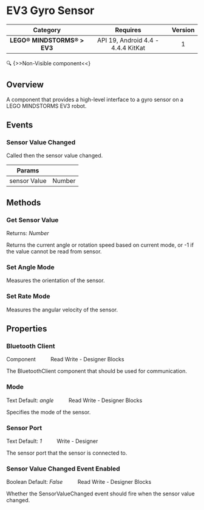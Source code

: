 # EV3 Gyro Sensor

| Category | Requires | Version |
|:--------:|:-------:|:--------:|
|**LEGO® MINDSTORMS® > EV3**|<span class="chip chip-any">API 19, Android 4.4 - 4.4.4 KitKat</span>|<span class="chip chip-number">1</span>|

:mag: {>>Non-Visible component<<}

## Overview

A component that provides a high-level interface to a gyro sensor on a LEGO MINDSTORMS EV3 robot.

## Events

### Sensor Value Changed

Called then the sensor value changed.

<div class="block" ai2-block="event" not-rendered="true" value="%7B%22componentName%22:%20%22EV3%20Gyro%20Sensor%22,%20%22name%22:%20%22Sensor%20Value%20Changed%22,%20%22params%22:%20%5B%22sensor%20Value%22%5D%7D"></div>

| Params | []() |
|--------|------|
|sensor Value|<span class="chip chip-number">Number</span>|


## Methods

### Get Sensor Value

<span class="chip chip-number">Returns: <i>Number</i></span> 

Returns the current angle or rotation speed based on current mode, or -1 if the value cannot be read from sensor.

<div class="block" ai2-block="method" not-rendered="true" value="%7B%22componentName%22:%20%22EV3%20Gyro%20Sensor%22,%20%22name%22:%20%22Get%20Sensor%20Value%22,%20%22output%22:%20true,%20%22params%22:%20%5B%5D%7D"></div>


### Set Angle Mode

Measures the orientation of the sensor.

<div class="block" ai2-block="method" not-rendered="true" value="%7B%22componentName%22:%20%22EV3%20Gyro%20Sensor%22,%20%22name%22:%20%22Set%20Angle%20Mode%22,%20%22output%22:%20false,%20%22params%22:%20%5B%5D%7D"></div>


### Set Rate Mode

Measures the angular velocity of the sensor.

<div class="block" ai2-block="method" not-rendered="true" value="%7B%22componentName%22:%20%22EV3%20Gyro%20Sensor%22,%20%22name%22:%20%22Set%20Rate%20Mode%22,%20%22output%22:%20false,%20%22params%22:%20%5B%5D%7D"></div>


## Properties

### Bluetooth Client

<span class="chip chip-component">Component</span><span style="user-select: none;">&nbsp;&nbsp;&nbsp;&nbsp;&nbsp;&nbsp;&nbsp;&nbsp;&nbsp;&nbsp;</span><span class="chip chip-rw">Read</span><span style="user-select: none;">&nbsp;</span><span class="chip chip-rw">Write</span><span style="user-select: none;">&nbsp;</span>-<span style="user-select: none;">&nbsp;</span><span class="chip chip-bd">Designer</span><span style="user-select: none;">&nbsp;</span><span class="chip chip-bd">Blocks</span><span style="user-select: none;">&nbsp;</span>

The BluetoothClient component that should be used for communication.

<div class="block" ai2-block="property" not-rendered="true" value="%7B%22componentName%22:%20%22EV3%20Gyro%20Sensor%22,%20%22name%22:%20%22Bluetooth%20Client%22,%20%22getter%22:%20true%7D"></div>
<div class="block" ai2-block="property" not-rendered="true" value="%7B%22componentName%22:%20%22EV3%20Gyro%20Sensor%22,%20%22name%22:%20%22Bluetooth%20Client%22,%20%22getter%22:%20false%7D"></div>


### Mode

<span class="chip chip-text">Text</span><span style="user-select: none;">&nbsp;</span><span class="chip chip-text">Default: <i>angle</i></span><span style="user-select: none;">&nbsp;&nbsp;&nbsp;&nbsp;&nbsp;&nbsp;&nbsp;&nbsp;&nbsp;&nbsp;</span><span class="chip chip-rw">Read</span><span style="user-select: none;">&nbsp;</span><span class="chip chip-rw">Write</span><span style="user-select: none;">&nbsp;</span>-<span style="user-select: none;">&nbsp;</span><span class="chip chip-bd">Designer</span><span style="user-select: none;">&nbsp;</span><span class="chip chip-bd">Blocks</span><span style="user-select: none;">&nbsp;</span>

Specifies the mode of the sensor.

<div class="block" ai2-block="property" not-rendered="true" value="%7B%22componentName%22:%20%22EV3%20Gyro%20Sensor%22,%20%22name%22:%20%22Mode%22,%20%22getter%22:%20true%7D"></div>
<div class="block" ai2-block="property" not-rendered="true" value="%7B%22componentName%22:%20%22EV3%20Gyro%20Sensor%22,%20%22name%22:%20%22Mode%22,%20%22getter%22:%20false%7D"></div>


### Sensor Port

<span class="chip chip-text">Text</span><span style="user-select: none;">&nbsp;</span><span class="chip chip-text">Default: <i>1</i></span><span style="user-select: none;">&nbsp;&nbsp;&nbsp;&nbsp;&nbsp;&nbsp;&nbsp;&nbsp;&nbsp;&nbsp;</span><span class="chip chip-rw">Write</span><span style="user-select: none;">&nbsp;</span>-<span style="user-select: none;">&nbsp;</span><span class="chip chip-bd">Designer</span><span style="user-select: none;">&nbsp;</span>

The sensor port that the sensor is connected to.


### Sensor Value Changed Event Enabled

<span class="chip chip-boolean">Boolean</span><span style="user-select: none;">&nbsp;</span><span class="chip chip-boolean">Default: <i>False</i></span><span style="user-select: none;">&nbsp;&nbsp;&nbsp;&nbsp;&nbsp;&nbsp;&nbsp;&nbsp;&nbsp;&nbsp;</span><span class="chip chip-rw">Read</span><span style="user-select: none;">&nbsp;</span><span class="chip chip-rw">Write</span><span style="user-select: none;">&nbsp;</span>-<span style="user-select: none;">&nbsp;</span><span class="chip chip-bd">Designer</span><span style="user-select: none;">&nbsp;</span><span class="chip chip-bd">Blocks</span><span style="user-select: none;">&nbsp;</span>

Whether the SensorValueChanged event should fire when the sensor value changed.

<div class="block" ai2-block="property" not-rendered="true" value="%7B%22componentName%22:%20%22EV3%20Gyro%20Sensor%22,%20%22name%22:%20%22Sensor%20Value%20Changed%20Event%20Enabled%22,%20%22getter%22:%20true%7D"></div>
<div class="block" ai2-block="property" not-rendered="true" value="%7B%22componentName%22:%20%22EV3%20Gyro%20Sensor%22,%20%22name%22:%20%22Sensor%20Value%20Changed%20Event%20Enabled%22,%20%22getter%22:%20false%7D"></div>

